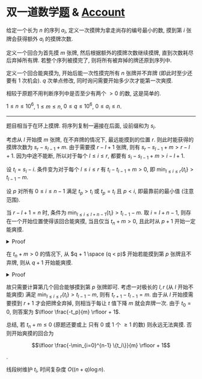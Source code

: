 # 双一道数学[题](https://acm.hdu.edu.cn/contest/problem?cid=1130&pid=1012) & [Account](https://www.luogu.com.cn/paste/o08ha6jb)

给定一个长为 $n$ 的序列 $a_i$, 定义一次摸牌为拿走尚存的编号最小的数, 摸到第 $i$ 张牌会获得额外 $a_i$ 的摸牌次数.

定义一个回合为首先摸 $m$ 张牌, 然后根据额外的摸牌次数继续摸牌, 直到次数耗尽后弃掉所有牌. 若整个序列被摸完了, 则将所有被弃掉的牌还原到序列中.

定义一个回合能爽摸为, 开始后能一次性摸完所有 $n$ 张牌并不弃牌 (即此时至少还要有 1 次机会). $q$ 次单点修改, 同时询问需要开始多少次才能第一次爽摸.

相较于原题不用判断序列中是否至少有两个 $> 0$ 的数, 这是简单的.

$1 \le n \le 10^6$, $1 \le m \le n$, $0 \le q \le 10^6$, $0 \le a_i \le n$.

---

题目相当于在环上摸牌. 将序列复制一遍接在后面, 设前缀和为 $s_i$.

考虑从 $l$ 开始摸 $m$ 张牌, 在不弃牌的情况下, 最远能摸到的位置 $r$. 则此时能获得的摸牌次数为 $s_r - s_{l-1} + m$. 由于需要摸 $r - l + 1$ 张牌, 则有 $s_r - s_{l-1} + m > r - l + 1$. 因为中途不能断, 所以对于每个 $l \le i \le r$, 都要有 $s_i - s_{l-1} + m > i - l + 1$.

设 $t_i = s_i - i$. 条件变为对于每个 $l \le i \le r$ 有 $t_i - t_{l-1} + m > 0$, 即 $\min_{l \le i \le r} \{t_i\} > t_{l-1} - m$.

设 $p$ 对所有 $0 \le i \le n - 1$ 满足 $t_p > t_i$ 或 $t_p = t_i$ 且 $p<i$, 即最靠前的最小值 (注意范围).

当 $r - l + 1 = n$ 时, 条件为 $\min_{l \le i \le l + n - 1} \{t_i\} > t_{l-1} - m$. 取 $i = l + n - 1$, 则存在一个开始位置使得该回合能爽摸, 当且仅当 $t_n + m > 0$, 且此时从 $p + 1$ 开始一定能爽摸.

<details><summary>Proof</summary>

> 充分性显然, 现证明必要性, 也即证明从 $p + 1$ 开始能爽摸.
> 
> 将式子拆分为 $\min_{p + 1 \le i \le n - 1} \{t_i\} > t_{p} - m$ 和 $\min_{n \le i \le p + n} \{t_i\} > t_{p} - m$.
> 
> 由于 $t_p$ 为最靠前的最小值, $m > 0$, 则前一半显然成立.
> 
> 后一半转化为 $\min_{0 \le i \le p} \{t_i\} > t_{p} - m - t_n$, 由于 $t_p$ 为最靠前的最小值, $t_n + m > 0$, 则后一半同样成立.
</details>

在 $t_n + m > 0$ 的情况下, 从 $q + 1 \space (q < p)$ 开始若能摸到第 $p$ 张牌且不弃牌, 则从 $q + 1$ 开始能爽摸.

<details><summary>Proof</summary>

> 需要证明 $\min_{p + 1 \le i \le n - 1} \{t_i\} > t_q - m$ 和 $\min_{n \le i \le q + n} \{t_i\} > t_q - m$.
> 
> 由于 $t_p > t_q - m$, $t_p$ 为最靠前的最小值, 则前面的条件成立.
> 
> 考虑归纳证明后面的条件. 当 $m = 1$ 时, 能摸到 $p$ 且不弃牌就可以当作从 $p + 1$ 开始摸且初始有一次机会, 故成立. 现假设对于 $m - 1$ 成立, 证明其对 $m$ 成立.
> 
> 考虑将 $a_{q+2}$ 加上 $a_{q+1}$, 同时将 $a_{q+1}$ 变为 0. **假设这对 $p$ 的位置没有影响.** 则相当于从 $q + 2$ 开始, 初始摸 $m - 1$ 张牌, 能够摸到 $p$ 且不弃牌. 故初始摸 $m - 1$ 张牌时从 $q + 2$ 开始能爽摸, 则原序列从 $q + 1$ 开始初始摸 $m$ 张牌能爽摸.
> 
> 现在证明这一操作对 $p$ 的位置没有影响. 事实上这一操作对 $t$ 的影响仅仅是 $t_{q+1} \leftarrow t_q - 1$. 故只需证明原序列 $t_q - 1 > t_p$. 由于 $t_p < t_q$, 则只需证明 $t_q - t_p \neq 1$.
> 
> 现在假设 $t_q = t_p + 1$, 则由于 $t_p$ 为最靠前的最小值, 对于 $0 \le i \le p - 1$, 有 $t_i > t_p$ 即 $t_i \ge t_q$. 又由于 $q < p$, 则 $i$ 的范围可缩成 $0 \le i \le q$. 将需要证明的条件转化为 $\min_{0 \le i \le q} \{t_i\} > t_q - m - t_n$, 进一步转化为 $t_q > t_q - m - t_n$ 即 $t_n + m > 0$. 故原命题得证.
</details>

故只需要计算第几个回合能够摸到第 $p$ 张牌即可. 考虑一对极长的 $l, r$ (从 $l$ 开始不能爽摸) 满足 $\min_{l \le i \le r} \{t_i\} > t_{l-1} - m$, 则有 $t_{r+1} - t_{l-1} = m$. 由于从 $l$ 开始摸需要摸到 $r + 1$ 才会把牌全弃掉, 则相当于每让 $t$ 值下降 $m$ 就会弃牌一次. 由于 $t_0 = 0$, 则答案为 $\lfloor \frac{-t_p}{m} \rfloor + 1$.

总结, 若 $t_n + m \le 0$ (原题还要或上 只有 0 或 1 个 $\ge 1$ 的数) 则永远无法爽摸. 否则开始爽摸的回合为

$$\lfloor \frac{-\min_{i=0}^{n-1} \{t_i\}}{m} \rfloor + 1$$

.

线段树维护 $t_i$, 时间复杂度 $O((n + q) \log n)$.
